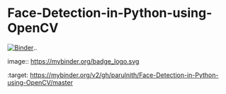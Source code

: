 # Face-Detection-in-Python-using-OpenCV

[![Binder](https://mybinder.org/badge_logo.svg)](https://mybinder.org/v2/gh/parulnith/Face-Detection-in-Python-using-OpenCV/master).. 

image:: https://mybinder.org/badge_logo.svg
 
 :target: https://mybinder.org/v2/gh/parulnith/Face-Detection-in-Python-using-OpenCV/master
